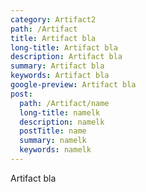 ```yaml
---
category: Artifact2
path: /Artifact
title: Artifact bla
long-title: Artifact bla
description: Artifact bla
summary: Artifact bla
keywords: Artifact bla
google-preview: Artifact bla
post:
  path: /Artifact/name
  long-title: namelk
  description: namelk
  postTitle: name
  summary: namelk
  keywords: namelk
---
```

Artifact bla
